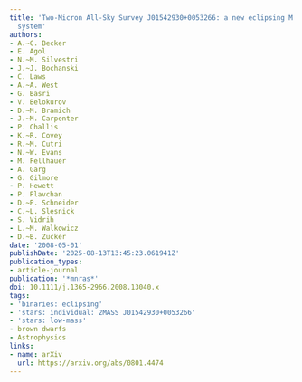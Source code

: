```yaml
---
title: 'Two-Micron All-Sky Survey J01542930+0053266: a new eclipsing M dwarf binary
  system'
authors:
- A.~C. Becker
- E. Agol
- N.~M. Silvestri
- J.~J. Bochanski
- C. Laws
- A.~A. West
- G. Basri
- V. Belokurov
- D.~M. Bramich
- J.~M. Carpenter
- P. Challis
- K.~R. Covey
- R.~M. Cutri
- N.~W. Evans
- M. Fellhauer
- A. Garg
- G. Gilmore
- P. Hewett
- P. Plavchan
- D.~P. Schneider
- C.~L. Slesnick
- S. Vidrih
- L.~M. Walkowicz
- D.~B. Zucker
date: '2008-05-01'
publishDate: '2025-08-13T13:45:23.061941Z'
publication_types:
- article-journal
publication: '*mnras*'
doi: 10.1111/j.1365-2966.2008.13040.x
tags:
- 'binaries: eclipsing'
- 'stars: individual: 2MASS J01542930+0053266'
- 'stars: low-mass'
- brown dwarfs
- Astrophysics
links:
- name: arXiv
  url: https://arxiv.org/abs/0801.4474
---
```


